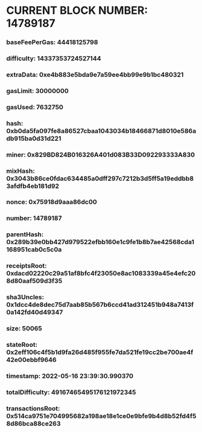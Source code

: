 # CURRENT BLOCK NUMBER: 14789187

### baseFeePerGas: 44418125798
### difficulty: 14337353724527144
### extraData: 0xe4b883e5bda9e7a59ee4bb99e9b1bc480321
### gasLimit: 30000000
### gasUsed: 7632750
### hash: 0xb0da5fa097fe8a86527cbaa1043034b18466871d8010e586adb915ba0d31d221
### miner: 0x829BD824B016326A401d083B33D092293333A830
### mixHash: 0x3043b86ce0fdac634485a0dff297c7212b3d5ff5a19eddbb83afdfb4eb181d92
### nonce: 0x75918d9aaa86dc00
### number: 14789187
### parentHash: 0x289b39e0bb427d979522efbb160e1c9fe1b8b7ae42568cda1168951cab0c5c0a
### receiptsRoot: 0xdacd02220c29a51af8bfc4f23050e8ac1083339a45e4efc208d80aaf509d3f35
### sha3Uncles: 0x1dcc4de8dec75d7aab85b567b6ccd41ad312451b948a7413f0a142fd40d49347
### size: 50065
### stateRoot: 0x2eff106c4f5b1d9fa26d485f955fe7da521fe19cc2be700ae4f42e00ebbf9646
### timestamp: 2022-05-16 23:39:30.990370
### totalDifficulty: 49167465495176121972345
### transactionsRoot: 0x514ca9751e704995682a198ae18e1ce0e9bfe9b4d8b52fd4f58d86bca88ce263
